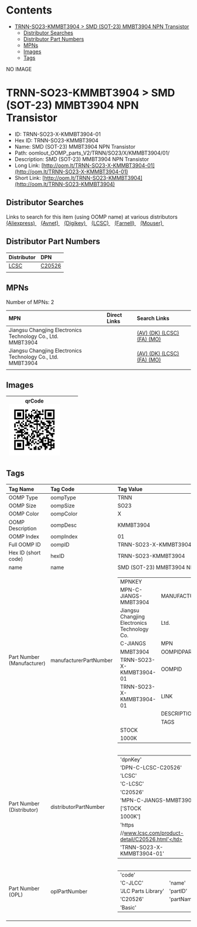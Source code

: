 



Contents
========

* [TRNN-SO23-KMMBT3904 > SMD (SOT-23) MMBT3904 NPN Transistor](#trnn-so23-kmmbt3904--smd-sot-23-mmbt3904-npn-transistor)
	* [Distributor Searches](#distributor-searches)
	* [Distributor Part Numbers](#distributor-part-numbers)
	* [MPNs](#mpns)
	* [Images](#images)
	* [Tags](#tags)
  
NO IMAGE  
# TRNN-SO23-KMMBT3904 > SMD (SOT-23) MMBT3904 NPN Transistor

- ID: TRNN-SO23-X-KMMBT3904-01
- Hex ID: TRNN-SO23-KMMBT3904
- Name: SMD (SOT-23) MMBT3904 NPN Transistor
- Path: oomlout_OOMP_parts_V2/TRNN/SO23/X/KMMBT3904/01/
- Description: SMD (SOT-23) MMBT3904 NPN Transistor
- Long Link: [http://oom.lt/TRNN-SO23-X-KMMBT3904-01](http://oom.lt/TRNN-SO23-X-KMMBT3904-01)
- Short Link: [http://oom.lt/TRNN-SO23-KMMBT3904](http://oom.lt/TRNN-SO23-KMMBT3904)

## Distributor Searches
  
Links to search for this item (using OOMP name) at various distributors  
[(Aliexpress) ](https://www.aliexpress.com/wholesale?SearchText=1117SMD+SOT-23+MMBT3904+NPN+Transistor)&nbsp;&nbsp;&nbsp;[(Avnet) ](https://www.avnet.com/shop/us/search/SMD+SOT-23+MMBT3904+NPN+Transistor)&nbsp;&nbsp;&nbsp;[(Digikey) ](https://www.digikey.co.uk/en/products/result?s=SMD+SOT-23+MMBT3904+NPN+Transistor)&nbsp;&nbsp;&nbsp;[(LCSC) ](https://www.lcsc.com/search?q=SMD+SOT-23+MMBT3904+NPN+Transistor)&nbsp;&nbsp;&nbsp;[(Farnell) ](https://uk.farnell.com/search?st=SMD+SOT-23+MMBT3904+NPN+Transistor)&nbsp;&nbsp;&nbsp;[(Mouser) ](https://www.mouser.com/c/?q=SMD+SOT-23+MMBT3904+NPN+Transistor)&nbsp;&nbsp;&nbsp;
## Distributor Part Numbers
  

|Distributor|DPN|
| :--- | :--- |
|[LCSC](https://www.lcsc.com/product-detail/C20526.html)|[C20526](https://www.lcsc.com/product-detail/C20526.html)|
|||

## MPNs
  
Number of MPNs: 2  

|MPN|Direct Links|Search Links|
| :--- | :--- | :--- |
|Jiangsu Changjing Electronics Technology Co., Ltd.<br>MMBT3904||[(AV) ](https://www.avnet.com/shop/us/search/MMBT3904)[(DK) ](https://www.digikey.co.uk/products/en?keywords=MMBT3904)[(LCSC) ](https://www.lcsc.com/search?q=MMBT3904)[(FA) ](https://uk.farnell.com/search?st=MMBT3904)[(MO) ](https://www.mouser.com/c/?q=MMBT3904)|
|Jiangsu Changjing Electronics Technology Co., Ltd.<br>MMBT3904||[(AV) ](https://www.avnet.com/shop/us/search/MMBT3904)[(DK) ](https://www.digikey.co.uk/products/en?keywords=MMBT3904)[(LCSC) ](https://www.lcsc.com/search?q=MMBT3904)[(FA) ](https://uk.farnell.com/search?st=MMBT3904)[(MO) ](https://www.mouser.com/c/?q=MMBT3904)|
||||

## Images
  

|qrCode<br>[![](https://raw.githubusercontent.com/oomlout/oomlout_OOMP_parts_V2/main/TRNN/SO23/X/KMMBT3904/01/qrCode_140.png)](https://github.com/oomlout/oomlout_OOMP_parts_V2/tree/main/TRNN/SO23/X/KMMBT3904/01/qrCode.png)||||
| :---: | :---: | :---: | :---: |

## Tags
  

|Tag Name|Tag Code|Tag Value|
| :--- | :--- | :--- |
|OOMP Type|oompType|TRNN|
|OOMP Size|oompSize|SO23|
|OOMP Color|oompColor|X|
|OOMP Description|oompDesc|KMMBT3904|
|OOMP Index|oompIndex|01|
|Full OOMP ID|oompID|TRNN-SO23-X-KMMBT3904-01|
|Hex ID (short code)|hexID|TRNN-SO23-KMMBT3904|
|name|name|SMD (SOT-23) MMBT3904 NPN Transistor|
|Part Number (Manufacturer)|manufacturerPartNumber|<table><tr><td>MPNKEY</td></tr><tr><td> MPN-C-JIANGS-MMBT3904</td><td> MANUFACTURER</td></tr><tr><td> Jiangsu Changjing Electronics Technology Co.</td><td> Ltd.</td><td> MANUCODE</td></tr><tr><td> C-JIANGS</td><td> MPN</td></tr><tr><td> MMBT3904</td><td> OOMPIDPARTIAL</td></tr><tr><td> TRNN-SO23-X-KMMBT3904-01</td><td> OOMPID</td></tr><tr><td> TRNN-SO23-X-KMMBT3904-01</td><td> LINK</td></tr><tr><td> </td><td> DESCRIPTION</td></tr><tr><td> </td><td> TAGS</td></tr><tr><td> STOCK</td></tr><tr><td>1000K</td></tr></table></td><td> <table><tr><td>MPNKEY</td></tr><tr><td> MPN-C-JIANGS-MMBT3904</td><td> MANUFACTURER</td></tr><tr><td> Jiangsu Changjing Electronics Technology Co.</td><td> Ltd.</td><td> MANUCODE</td></tr><tr><td> C-JIANGS</td><td> MPN</td></tr><tr><td> MMBT3904</td><td> OOMPIDPARTIAL</td></tr><tr><td> TRNN-SO23-X-KMMBT3904-01</td><td> OOMPID</td></tr><tr><td> TRNN-SO23-X-KMMBT3904-01</td><td> LINK</td></tr><tr><td> </td><td> DESCRIPTION</td></tr><tr><td> </td><td> TAGS</td></tr><tr><td> STOCK</td></tr><tr><td>1000K</td></tr></table>|
|Part Number (Distributor)|distributorPartNumber|<table><tr><td>'dpnKey'</td></tr><tr><td> 'DPN-C-LCSC-C20526'</td><td> 'DISTRIBUTOR'</td></tr><tr><td> 'LCSC'</td><td> 'DISTRCODE'</td></tr><tr><td> 'C-LCSC'</td><td> 'DPN'</td></tr><tr><td> 'C20526'</td><td> 'MPN'</td></tr><tr><td> 'MPN-C-JIANGS-MMBT3904'</td><td> 'TAGS'</td></tr><tr><td> ['STOCK</td></tr><tr><td>1000K']</td><td> 'LINK'</td></tr><tr><td> 'https</td></tr><tr><td>//www.lcsc.com/product-detail/C20526.html'</td><td> 'OOMPID'</td></tr><tr><td> 'TRNN-SO23-X-KMMBT3904-01'</td></tr></table>|
|Part Number (OPL)|oplPartNumber|<table><tr><td>'code'</td></tr><tr><td> 'C-JLCC'</td><td> 'name'</td></tr><tr><td> 'JLC Parts Library'</td><td> 'partID'</td></tr><tr><td> 'C20526'</td><td> 'partName'</td></tr><tr><td> 'Basic'</td></tr></table>|
||||
